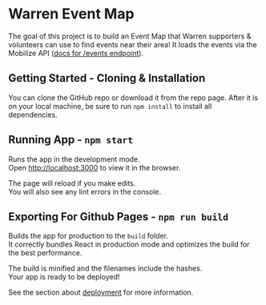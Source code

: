 # Warren Event Map

The goal of this project is to build an Event Map that Warren supporters & volunteers can use to find events near their area!  It loads the events via the Mobilize API ([docs for /events endpoint](https://github.com/mobilizeamerica/api#request-2)).

## Getting Started - Cloning & Installation

You can clone the GitHub repo or download it from the repo page. After it is on your local machine, be sure to run `npm install` to install all dependencies.

## Running App - `npm start`

Runs the app in the development mode.<br>
Open [http://localhost:3000](http://localhost:3000) to view it in the browser.

The page will reload if you make edits.<br>
You will also see any lint errors in the console.

## Exporting For Github Pages - `npm run build`

Builds the app for production to the `build` folder.<br>
It correctly bundles React in production mode and optimizes the build for the best performance.

The build is minified and the filenames include the hashes.<br>
Your app is ready to be deployed!

See the section about [deployment](https://facebook.github.io/create-react-app/docs/deployment) for more information.
